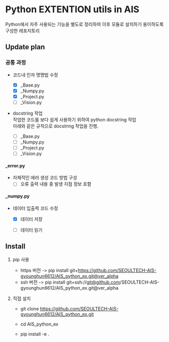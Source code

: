 # Python EXTENTION utils in AIS

Python에서 자주 사용되는 기능을 별도로 정리하여 이후 모듈로 설치하기 용이하도록 구성한 레포지토리

## Update plan

### 공통 과정
- 코드내 인자 명명법 수정
   - [x] _Base.py
   - [x] _Numpy.py
   - [x] _Project.py
   - [ ] _Vision.py

- docstring 작업  
   작업한 코드를 보다 쉽게 사용하기 위하여 python docstring 작업  
   아래와 같은 규칙으로 docstring 작업을 진행.
   
   - [ ] _Base.py
   - [ ] _Numpy.py
   - [ ] _Project.py
   - [ ] _Vision.py

#### _error.py
- 자체적인 에러 생성 코드 방법 구성
   - [ ] 오류 출력 내용 중 발생 지점 정보 포함

#### _numpy.py
- 데이터 입출력 코드 수정
   - [x] 데이터 저장
   - [ ] 데이터 읽기


## Install
1. pip 사용
   - https 버전 -> pip install git+https://github.com/SEOULTECH-AIS-gyounghun6612/AIS_python_ex.git@ver_alpha
   - ssh 버전   -> pip install git+ssh://git@github.com/SEOULTECH-AIS-gyounghun6612/AIS_python_ex.git@ver_alpha

2. 직접 설치
   - git clone https://github.com/SEOULTECH-AIS-gyounghun6612/AIS_python_ex.git

   - cd AIS_python_ex

   - pip install -e .